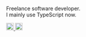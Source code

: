 Freelance software developer.  
I mainly use TypeScript now.  

<p align="left">

  <a href="https://zenn.dev/dev63">
    <img height="20" src="https://badgen.org/img/zenn/dev63/articles" />
  </a>

   <a href="http://qiita.com/dev63">
    <img height="20" src="https://qiita-badge.apiapi.app/s/dev63/posts.svg" />
  </a>
  

</p>
